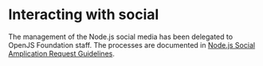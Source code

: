 # Interacting with social

The management of the Node.js social media has been
delegated to OpenJS Foundation staff. The processes are
documented in
[Node.js Social Amplication Request Guidelines](https://docs.google.com/document/d/1yrYZJ2twrbpUuScbo3rmN_v-Jfv6d2tO74nCT6PcpxI).
